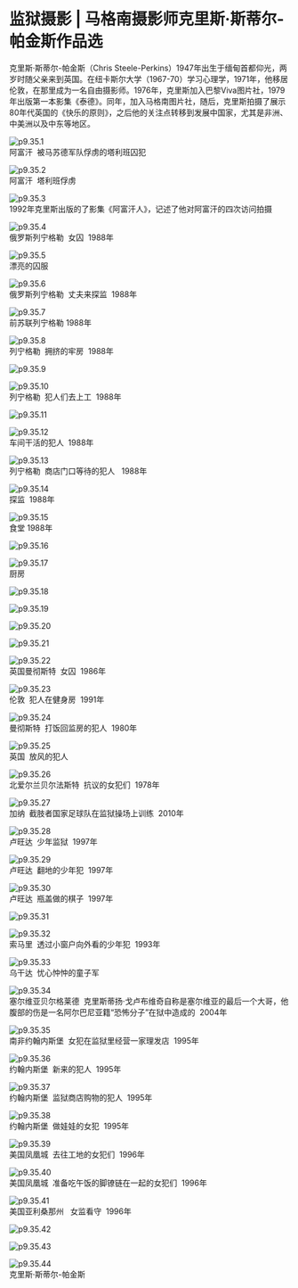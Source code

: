 # ​监狱摄影 | 马格南摄影师克里斯·斯蒂尔-帕金斯作品选

克里斯·斯蒂尔-帕金斯（Chris Steele-Perkins）1947年出生于缅甸首都仰光，两岁时随父亲来到英国。在纽卡斯尔大学（1967-70）学习心理学，1971年，他移居伦敦，在那里成为一名自由摄影师。1976年，克里斯加入巴黎Viva图片社，1979年出版第一本影集《泰德》。同年，加入马格南图片社，随后，克里斯拍摄了展示80年代英国的《快乐的原则》，之后他的关注点转移到发展中国家，尤其是非洲、中美洲以及中东等地区。

![p9.35.1](/images/9.35.1.jpg)  
阿富汗  被马苏德军队俘虏的塔利班囚犯

![p9.35.2](/images/9.35.2.jpg)  
阿富汗  塔利班俘虏

![p9.35.3](/images/9.35.3.jpg)  
1992年克里斯出版的了影集《阿富汗人》，记述了他对阿富汗的四次访问拍摄

![p9.35.4](/images/9.35.4.jpg)  
俄罗斯列宁格勒  女囚  1988年

![p9.35.5](/images/9.35.5.jpg)  
漂亮的囚服

![p9.35.6](/images/9.35.6.jpg)  
俄罗斯列宁格勒  丈夫来探监  1988年

![p9.35.7](/images/9.35.7.jpg)  
前苏联列宁格勒 1988年

![p9.35.8](/images/9.35.8.jpg)  
列宁格勒  拥挤的牢房  1988年

![p9.35.9](/images/9.35.9.jpg)  

![p9.35.10](/images/9.35.10.jpg)  
列宁格勒  犯人们去上工  1988年

![p9.35.11](/images/9.35.11.jpg)  

![p9.35.12](/images/9.35.12.jpg)  
车间干活的犯人  1988年

![p9.35.13](/images/9.35.13.jpg)  
列宁格勒  商店门口等待的犯人   1988年

![p9.35.14](/images/9.35.14.jpg)  
探监  1988年

![p9.35.15](/images/9.35.15.jpg)  
食堂 1988年

![p9.35.16](/images/9.35.16.jpg)  

![p9.35.17](/images/9.35.17.jpg)  
厨房

![p9.35.18](/images/9.35.18.jpg)  

![p9.35.19](/images/9.35.19.jpg)  

![p9.35.20](/images/9.35.20.jpg)  

![p9.35.21](/images/9.35.21.jpg)  

![p9.35.22](/images/9.35.22.jpg)  
英国曼彻斯特  女囚  1986年

![p9.35.23](/images/9.35.23.jpg)  
伦敦  犯人在健身房  1991年

![p9.35.24](/images/9.35.24.jpg)  
曼彻斯特  打饭回监房的犯人  1980年

![p9.35.25](/images/9.35.25.jpg)  
英国  放风的犯人

![p9.35.26](/images/9.35.26.jpg)  
北爱尔兰贝尔法斯特  抗议的女犯们  1978年

![p9.35.27](/images/9.35.27.jpg)  
加纳  截肢者国家足球队在监狱操场上训练  2010年

![p9.35.28](/images/9.35.28.jpg)  
卢旺达  少年监狱  1997年

![p9.35.29](/images/9.35.29.jpg)  
卢旺达  翻地的少年犯  1997年

![p9.35.30](/images/9.35.30.jpg)  
卢旺达  瓶盖做的棋子  1997年

![p9.35.31](/images/9.35.31.jpg)  

![p9.35.32](/images/9.35.32.jpg)  
索马里  透过小窗户向外看的少年犯  1993年

![p9.35.33](/images/9.35.33.jpg)  
乌干达  忧心忡忡的童子军

![p9.35.34](/images/9.35.34.jpg)  
塞尔维亚贝尔格莱德  克里斯蒂扬·戈卢布维奇自称是塞尔维亚的最后一个大哥，他腹部的伤是一名阿尔巴尼亚籍“恐怖分子”在狱中造成的  2004年

![p9.35.35](/images/9.35.35.jpg)  
南非约翰内斯堡  女犯在监狱里经营一家理发店  1995年

![p9.35.36](/images/9.35.36.jpg)  
约翰内斯堡  新来的犯人  1995年

![p9.35.37](/images/9.35.37.jpg)  
约翰内斯堡  监狱商店购物的犯人  1995年

![p9.35.38](/images/9.35.38.jpg)  
约翰内斯堡  做娃娃的女犯  1995年

![p9.35.39](/images/9.35.39.jpg)  
美国凤凰城  去往工地的女犯们  1996年

![p9.35.40](/images/9.35.40.jpg)  
美国凤凰城  准备吃午饭的脚镣链在一起的女犯们  1996年

![p9.35.41](/images/9.35.41.jpg)  
美国亚利桑那州   女监看守  1996年

![p9.35.42](/images/9.35.42.jpg)  

![p9.35.43](/images/9.35.43.jpg)  

![p9.35.44](/images/9.35.44.jpg)  
克里斯·斯蒂尔-帕金斯
